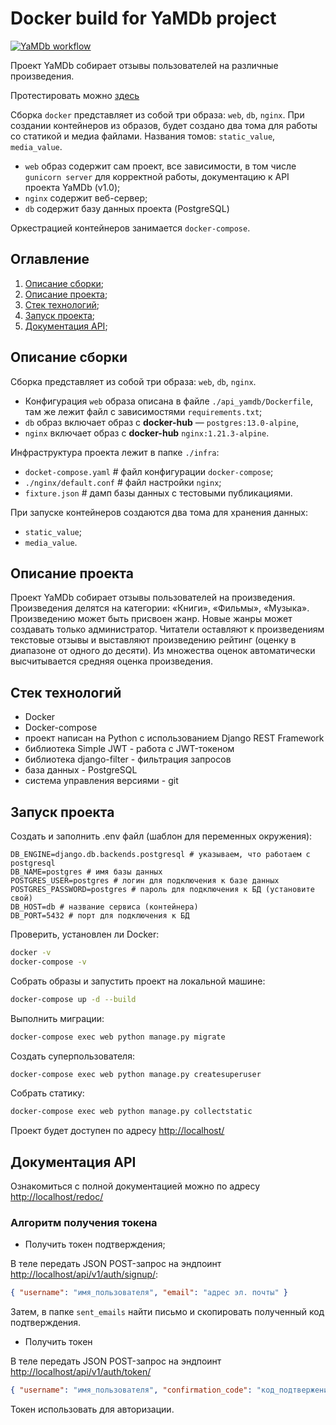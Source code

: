 # Docker build for YaMDb project

[![YaMDb workflow](https://github.com/BearLikesVodka/yamdb_final/actions/workflows/yamdb_workflow.yml/badge.svg)](https://github.com/BearLikesVodka/yamdb_final/actions)

Проект YaMDb собирает отзывы пользователей на различные произведения.

Протестировать можно [здесь](http://http://84.252.131.36/)

Сборка `docker` представляет из собой три образа: `web`, `db`, `nginx`. При создании контейнеров из образов, будет создано два тома для работы со статикой и медиа файлами. Названия томов: `static_value`, `media_value`.

- `web` образ содержит сам проект, все зависимости, в том числе `gunicorn server` для корректной работы, документацию к API проекта YaMDb (v1.0);
- `nginx` содержит веб-сервер;
- `db` содержит базу данных проекта (PostgreSQL)

Оркестрацией контейнеров занимается `docker-compose`.

## Оглавление

1. [Описание сборки](#описание-сборки);
2. [Описание проекта](#описание-сборки);
3. [Стек технологий](#стек-технологий);
4. [Запуск проекта](#запуск-проекта);
5. [Документация API](#документация-api);

## Описание сборки

Сборка представляет из собой три образа: `web`, `db`, `nginx`.

- Конфигурация `web` образа описана в файле  `./api_yamdb/Dockerfile`, там же лежит файл с зависимостями `requirements.txt`;
- `db` образ включает образ с **docker-hub** — `postgres:13.0-alpine`,
- `nginx` включает образ с **docker-hub** `nginx:1.21.3-alpine`.

Инфраструктура проекта лежит в папке `./infra`:

- `docket-compose.yaml` # файл конфигурации `docker-compose`;
- `./nginx/default.conf` # файл настройки `nginx`;
- `fixture.json` # дамп базы данных с тестовыми публикациями.

При запуске контейнеров создаются два тома для хранения данных:

- `static_value`;
- `media_value`.

## Описание проекта

Проект YaMDb собирает отзывы пользователей на произведения. Произведения делятся на категории: «Книги», «Фильмы», «Музыка». Произведению может быть присвоен жанр. Новые жанры может создавать только администратор. Читатели оставляют к произведениям текстовые отзывы и выставляют произведению рейтинг (оценку в диапазоне от одного до десяти). Из множества оценок автоматически высчитывается средняя оценка произведения.

## Стек технологий

- Docker
- Docker-compose
- проект написан на Python с использованием Django REST Framework
- библиотека Simple JWT - работа с JWT-токеном
- библиотека django-filter - фильтрация запросов
- база данных - PostgreSQL
- система управления версиями - git

## Запуск проекта

Создать и заполнить .env файл (шаблон для переменных окружения):

```env
DB_ENGINE=django.db.backends.postgresql # указываем, что работаем с postgresql
DB_NAME=postgres # имя базы данных
POSTGRES_USER=postgres # логин для подключения к базе данных
POSTGRES_PASSWORD=postgres # пароль для подключения к БД (установите свой)
DB_HOST=db # название сервиса (контейнера)
DB_PORT=5432 # порт для подключения к БД
```

Проверить, установлен ли Docker:

```bash
docker -v
docker-compose -v
```

Собрать образы и запустить проект на локальной машине:

```bash
docker-compose up -d --build
```

Выполнить миграции:

```bash
docker-compose exec web python manage.py migrate
```

Создать суперпользователя:

```bash
docker-compose exec web python manage.py createsuperuser
```

Собрать статику:

```bash
docker-compose exec web python manage.py collectstatic
```

Проект будет доступен по адресу [http://localhost/](http://localhost/)

## Документация API

Ознакомиться с полной документацией можно по адресу [http://localhost/redoc/](http://localhost/redoc/)

### Алгоритм получения токена

- Получить токен подтверждения;

В теле передать JSON POST-запрос на эндпоинт [http://localhost/api/v1/auth/signup/](http://localhost/api/v1/auth/signup/):

```json
{ "username": "имя_пользователя", "email": "адрес эл. почты" }
```

Затем, в папке `sent_emails` найти письмо и скопировать полученный код подтверждения.

- Получить токен

В теле передать JSON POST-запрос на эндпоинт [http://localhost/api/v1/auth/token/](http://localhost/api/v1/auth/token/)

```json
{ "username": "имя_пользователя", "confirmation_code": "код_подтвержения" }
```

Токен использовать для авторизации.
